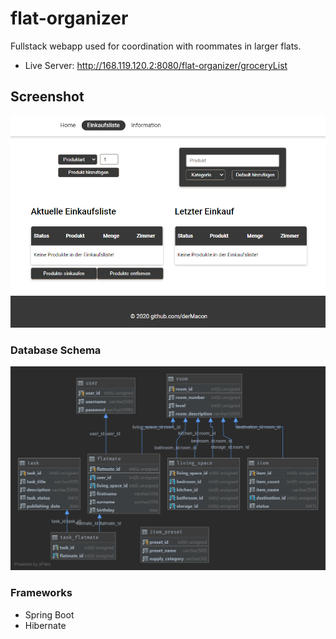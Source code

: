 # flat-organizer
Fullstack webapp used for coordination with roommates in larger flats.
* Live Server: http://168.119.120.2:8080/flat-organizer/groceryList


## Screenshot
![screenshot](images/screenshot_01.png)

### Database Schema
![schema](database_schema/db_schema.png)

### Frameworks
* Spring Boot
* Hibernate
